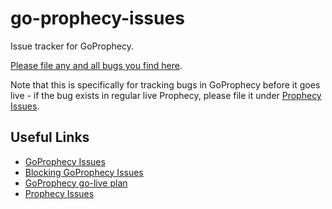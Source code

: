 # go-prophecy-issues

Issue tracker for GoProphecy.

[Please file any and all bugs you find here](https://github.com/prophecymud/go-prophecy-issues/issues/new).

Note that this is specifically for tracking bugs in GoProphecy before it goes live - if the bug exists in regular live Prophecy, please file it under [Prophecy Issues](https://github.com/prophecymud/prophecy-issues/issues).

## Useful Links

* [GoProphecy Issues](https://github.com/prophecymud/go-prophecy-issues/issues/)
* [Blocking GoProphecy Issues](https://github.com/prophecymud/go-prophecy-issues/issues?utf8=✓&q=is%3Aissue+is%3Aopen+-label%3Apost-release)
* [GoProphecy go-live plan](https://github.com/prophecymud/go-prophecy-issues/issues/29)
* [Prophecy Issues](https://github.com/prophecymud/prophecy-issues/issues)
